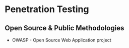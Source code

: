 # Penetration Testing

## Open Source & Public Methodologies

- OWASP - Open Source Web Application project
